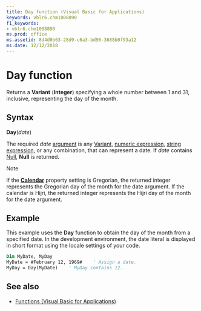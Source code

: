 ```yaml
---
title: Day function (Visual Basic for Applications)
keywords: vblr6.chm1008890
f1_keywords:
- vblr6.chm1008890
ms.prod: office
ms.assetid: 8d4d0b63-28d9-c6a3-bd96-3688b0f93a12
ms.date: 12/12/2018
---
```



# Day function

Returns a **Variant** (**Integer**) specifying a whole number between 1 and 31, inclusive, representing the day of the month.

## Syntax

**Day**(_date_)

The required _date_ [argument](../../Glossary/vbe-glossary.md#argument) is any [Variant](../../Glossary/vbe-glossary.md#variant-data-type), [numeric expression](../../Glossary/vbe-glossary.md#numeric-expression), [string expression](../../Glossary/vbe-glossary.md#string-expression), or any combination, that can represent a date. If _date_ contains [Null](../../Glossary/vbe-glossary.md#null), **Null** is returned.

> [!NOTE] 
> If the **[Calendar](calendar-property.md)** property setting is Gregorian, the returned integer represents the Gregorian day of the month for the date argument. If the calendar is Hijri, the returned integer represents the Hijri day of the month for the date argument.


## Example

This example uses the **Day** function to obtain the day of the month from a specified date. In the development environment, the date literal is displayed in short format using the locale settings of your code.


```vb
Dim MyDate, MyDay
MyDate = #February 12, 1969#    ' Assign a date.
MyDay = Day(MyDate)    ' MyDay contains 12.


```

## See also

- [Functions (Visual Basic for Applications)](../functions-visual-basic-for-applications.md)
